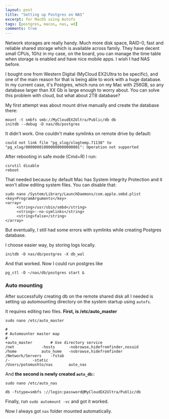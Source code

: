 ```yaml
---
layout: post
title: "Setting up Postgres on NAS"
excerpt: for MacOS using Autofs
tags: [postgres, macos, nas, wd]
comments: true
---
```


Network storages are really handy. Much more disk space,
RAID-0, fast and reliable shared storage which is available across family.
They have decent small CPUs, 1Ghz in my case, on the board, you can manage the time table when storage is enabled and have nice mobile apps. I wish I had NAS before.

I bought one from Western Digital (MyCloud EX2Ultra to be specific), and
one of the main reason for that is being able to work with a huge database.
In my current case, it's Postgres, which runs on my Mac with 256GB, so any database larger than XX Gb is large enough to worry about. You can solve this problem with cloud, but what about 2TB database?

My first attempt was about mount drive manually and create the database there:

```
mount -t smbfs smb://MyCloudEX2Ultra/Public/db db
initdb --debug -D nas/db/postgres
```

It didn't work. One couldn't make symlinks on remote drive by default:

```
could not link file "pg_xlog/xlogtemp.71138" to "pg_xlog/000000010000000000000001": Operation not supported
```

After rebooting in safe mode (Cmd+R) I run:

```
csrutil disable
reboot
```

That needed because by default Mac has System Integrity Protection and it won't allow editing system files. You can disable that:

```
sudo nano /System/Library/LaunchDaemons/com.apple.smbd.plist
<key>ProgramArguments</key>
<array>
     <string>/usr/sbin/smbd</string>
     <string>--no-symlinks</string>
     <string>false</string>
</array>
```

But eventually, I still had some errors with symlinks while creating Postgres database.

I choose easier way, by storing logs locally.

```
initdb -D nas/db/postgres -X db_wal
```

And that worked. Now I could run postgres like
```
pg_ctl -D ~/nas/db/postgres start &
```

### Auto mounting

After successfully creating db on the remote shared disk all I needed is setting up automounting directory on the system startup using `autofs`.

It requires editing two files. **First, is /etc/auto_master**

```
sudo nano /etc/auto_master

#
# Automounter master map
#
+auto_master		# Use directory service
/net			-hosts		-nobrowse,hidefromfinder,nosuid
/home			auto_home	-nobrowse,hidefromfinder
/Network/Servers	-fstab
/-			-static
/Users/potomushto/nas		auto_nas
```

And **the second is newly created `auto_db`:**:

```
sudo nano /etc/auto_nas

db -fstype=smbfs ://login:password@MyCloudEX2Ultra/Public/db
```

Finally, run `sudo automount -vc` and got it worked.

Now I always got `nas` folder mounted automatically.
